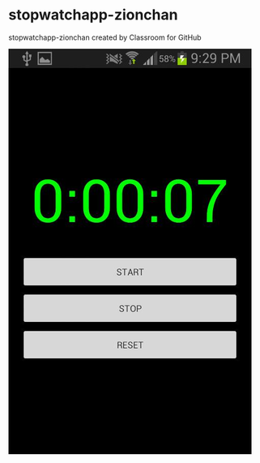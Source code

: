 # stopwatchapp-zionchan
stopwatchapp-zionchan created by Classroom for GitHub

![a](12348518_1103868032958746_1672805283_n.jpg)
